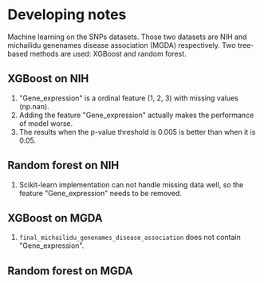 # Developing notes
Machine learning on the SNPs datasets. Those two datasets are NIH and michailidu genenames disease association (MGDA) respectively. Two tree-based methods are used: XGBoost and random forest.

## XGBoost on NIH
1. "Gene_expression" is a ordinal feature (1, 2, 3) with missing values (np.nan).
2. Adding the feature "Gene_expression" actually makes the performance of model worse.
3. The results when the p-value threshold is 0.005 is better than when it is 0.05.

## Random forest on NIH
1. Scikit-learn implementation can not handle missing data well, so the feature "Gene_expression" needs to be removed.

## XGBoost on MGDA
1. ```final_michailidu_genenames_disease_association``` does not contain "Gene_expression".

## Random forest on MGDA